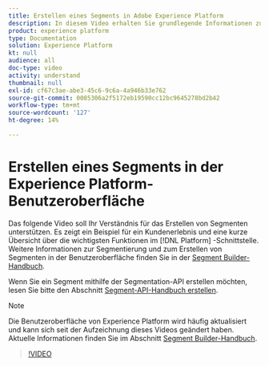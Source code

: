```yaml
---
title: Erstellen eines Segments in Adobe Experience Platform
description: In diesem Video erhalten Sie grundlegende Informationen zum Erstellen eines Segments mithilfe der Platform-Benutzeroberfläche.
product: experience platform
type: Documentation
solution: Experience Platform
kt: null
audience: all
doc-type: video
activity: understand
thumbnail: null
exl-id: cf67c3ae-abe3-45c6-9c6a-4a946b33e762
source-git-commit: 0085306a2f5172eb19590cc12bc9645278bd2b42
workflow-type: tm+mt
source-wordcount: '127'
ht-degree: 14%

---
```


# Erstellen eines Segments in der Experience Platform-Benutzeroberfläche

Das folgende Video soll Ihr Verständnis für das Erstellen von Segmenten unterstützen. Es zeigt ein Beispiel für ein Kundenerlebnis und eine kurze Übersicht über die wichtigsten Funktionen im [!DNL Platform] -Schnittstelle. Weitere Informationen zur Segmentierung und zum Erstellen von Segmenten in der Benutzeroberfläche finden Sie in der [Segment Builder-Handbuch](../ui/segment-builder.md).

Wenn Sie ein Segment mithilfe der Segmentation-API erstellen möchten, lesen Sie bitte den Abschnitt [Segment-API-Handbuch erstellen](../tutorials/create-a-segment.md).

>[!NOTE]
>
>Die Benutzeroberfläche von Experience Platform wird häufig aktualisiert und kann sich seit der Aufzeichnung dieses Videos geändert haben. Aktuelle Informationen finden Sie im Abschnitt [Segment Builder-Handbuch](../ui/segment-builder.md).

>[!VIDEO](https://video.tv.adobe.com/v/27254?quality=12&learn=on)
